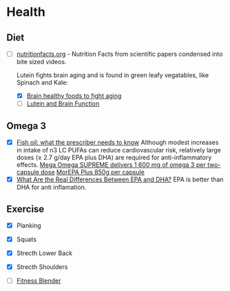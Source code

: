 # Health

## Diet

  - [ ] [nutritionfacts.org](https://nutritionfacts.org/) - Nutrition Facts from scientific papers condensed into bite sized videos.
  
    Lutein fights brain aging and is found in green leafy vegatables, like Spinach and Kale:
    
      -  [x] [Brain healthy foods to fight aging](https://nutritionfacts.org/video/brain-healthy-foods-to-fight-aging/)
      -  [ ] [Lutein and Brain Function](https://www.ncbi.nlm.nih.gov/pmc/articles/PMC4638416/)
      
## Omega 3

  - [x] [Fish oil: what the prescriber needs to know](https://www.ncbi.nlm.nih.gov/pmc/articles/PMC1526555/)
        Although modest increases in intake of n3 LC PUFAs can reduce cardiovascular risk, relatively large doses (≥ 2.7 g/day         EPA plus DHA) are required for anti-inflammatory effects.
        [Mega Omega SUPREME delivers 1 600 mg of omega 3 per two-capsule dose](https://therealthing.co.za/the-real-thing-mega-omega-supreme.html)
        [MorEPA Plus 850g per capsule](http://www.minami-nutrition.com/products/morepa-plus)
  - [x] [What Are the Real Differences Between EPA and DHA?](https://blog.zonediet.com/drsears/blog/what-are-the-real-differences-between-epa-and-dha)
        EPA is better than DHA for anti inflamation.
          
## Exercise

  - [x] Planking
  - [x] Squats
  - [x] Strecth Lower Back
  - [x] Strecth Shoulders
  - [ ] [Fitness Blender](https://www.youtube.com/channel/UCiP6wD_tYlYLYh3agzbByWQ)  


  
  
